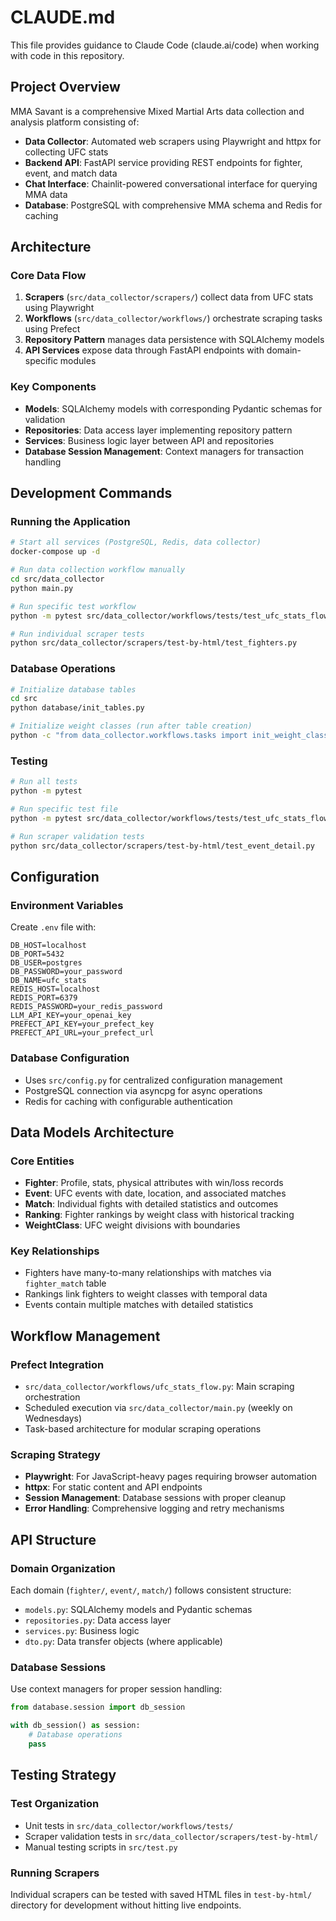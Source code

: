 # CLAUDE.md

This file provides guidance to Claude Code (claude.ai/code) when working with code in this repository.

## Project Overview

MMA Savant is a comprehensive Mixed Martial Arts data collection and analysis platform consisting of:
- **Data Collector**: Automated web scrapers using Playwright and httpx for collecting UFC stats
- **Backend API**: FastAPI service providing REST endpoints for fighter, event, and match data
- **Chat Interface**: Chainlit-powered conversational interface for querying MMA data
- **Database**: PostgreSQL with comprehensive MMA schema and Redis for caching

## Architecture

### Core Data Flow
1. **Scrapers** (`src/data_collector/scrapers/`) collect data from UFC stats using Playwright
2. **Workflows** (`src/data_collector/workflows/`) orchestrate scraping tasks using Prefect
3. **Repository Pattern** manages data persistence with SQLAlchemy models
4. **API Services** expose data through FastAPI endpoints with domain-specific modules

### Key Components
- **Models**: SQLAlchemy models with corresponding Pydantic schemas for validation
- **Repositories**: Data access layer implementing repository pattern
- **Services**: Business logic layer between API and repositories
- **Database Session Management**: Context managers for transaction handling

## Development Commands

### Running the Application
```bash
# Start all services (PostgreSQL, Redis, data collector)
docker-compose up -d

# Run data collection workflow manually
cd src/data_collector
python main.py

# Run specific test workflow
python -m pytest src/data_collector/workflows/tests/test_ufc_stats_flow.py

# Run individual scraper tests
python src/data_collector/scrapers/test-by-html/test_fighters.py
```

### Database Operations
```bash
# Initialize database tables
cd src
python database/init_tables.py

# Initialize weight classes (run after table creation)
python -c "from data_collector.workflows.tasks import init_weight_classes; init_weight_classes()"
```

### Testing
```bash
# Run all tests
python -m pytest

# Run specific test file
python -m pytest src/data_collector/workflows/tests/test_ufc_stats_flow.py -v

# Run scraper validation tests
python src/data_collector/scrapers/test-by-html/test_event_detail.py
```

## Configuration

### Environment Variables
Create `.env` file with:
```
DB_HOST=localhost
DB_PORT=5432
DB_USER=postgres
DB_PASSWORD=your_password
DB_NAME=ufc_stats
REDIS_HOST=localhost
REDIS_PORT=6379
REDIS_PASSWORD=your_redis_password
LLM_API_KEY=your_openai_key
PREFECT_API_KEY=your_prefect_key
PREFECT_API_URL=your_prefect_url
```

### Database Configuration
- Uses `src/config.py` for centralized configuration management
- PostgreSQL connection via asyncpg for async operations
- Redis for caching with configurable authentication

## Data Models Architecture

### Core Entities
- **Fighter**: Profile, stats, physical attributes with win/loss records
- **Event**: UFC events with date, location, and associated matches
- **Match**: Individual fights with detailed statistics and outcomes
- **Ranking**: Fighter rankings by weight class with historical tracking
- **WeightClass**: UFC weight divisions with boundaries

### Key Relationships
- Fighters have many-to-many relationships with matches via `fighter_match` table
- Rankings link fighters to weight classes with temporal data
- Events contain multiple matches with detailed statistics

## Workflow Management

### Prefect Integration
- `src/data_collector/workflows/ufc_stats_flow.py`: Main scraping orchestration
- Scheduled execution via `src/data_collector/main.py` (weekly on Wednesdays)
- Task-based architecture for modular scraping operations

### Scraping Strategy
- **Playwright**: For JavaScript-heavy pages requiring browser automation
- **httpx**: For static content and API endpoints
- **Session Management**: Database sessions with proper cleanup
- **Error Handling**: Comprehensive logging and retry mechanisms

## API Structure

### Domain Organization
Each domain (`fighter/`, `event/`, `match/`) follows consistent structure:
- `models.py`: SQLAlchemy models and Pydantic schemas
- `repositories.py`: Data access layer
- `services.py`: Business logic
- `dto.py`: Data transfer objects (where applicable)

### Database Sessions
Use context managers for proper session handling:
```python
from database.session import db_session

with db_session() as session:
    # Database operations
    pass
```

## Testing Strategy

### Test Organization
- Unit tests in `src/data_collector/workflows/tests/`
- Scraper validation tests in `src/data_collector/scrapers/test-by-html/`
- Manual testing scripts in `src/test.py`

### Running Scrapers
Individual scrapers can be tested with saved HTML files in `test-by-html/` directory for development without hitting live endpoints.